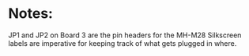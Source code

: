 # Notes: 

JP1 and JP2 on Board 3 are the pin headers for the MH-M28
Silkscreen labels are imperative for keeping track of what gets plugged in where. 